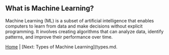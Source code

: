 ## What is Machine Learning?
Machine Learning (ML) is a subset of artificial intelligence that enables computers to learn from data and make decisions without explicit programming. It involves creating algorithms that can analyze data, identify patterns, and improve their performance over time.


[Home](README.md) | [Next: Types of Machine Learning](types.md.
